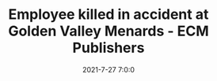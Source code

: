 ---
"title": "Employee killed in accident at Golden Valley Menards - ECM Publishers"
"date": "2021-7-27 7:0:0"
"feed_name": "GOOGLENEWSINDUSTRIAL"
"feed_website": "https://news.google.com/search?q=industrial%2Bincident&hl=en-US&gl=US&ceid=US:en"
"feed_rss": "https://news.google.com/rss/search?q=industrial%2Bincident&hl=en-US&gl=US&ceid=US:en"
"link": "https://www.hometownsource.com/sun_post/community/employee-killed-in-accident-at-golden-valley-menards/article_061f908e-ef07-11eb-8960-43f1928a36f5.html"
"file": "_posts/2021-1-1-bfacd3cca421a5eec6bd1f998f195b5f5078d958.md"
"accident": "1"
"drilling": "1"
"dead": "1"
"injured": "0"
---